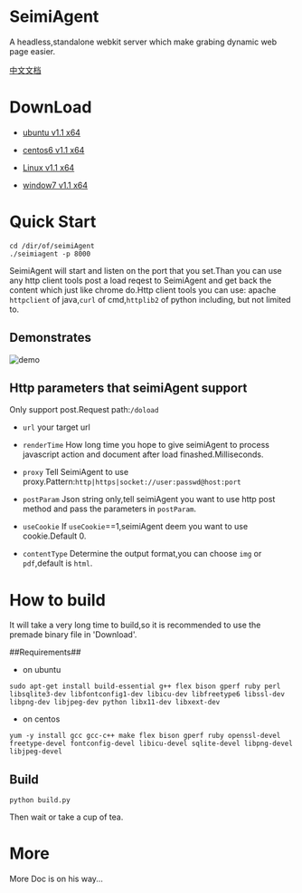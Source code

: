 # SeimiAgent #
A headless,standalone webkit server which make grabing dynamic web page easier.

[中文文档](https://github.com/zhegexiaohuozi/SeimiAgent/blob/master/zh.md)

# DownLoad #
- [ubuntu v1.1 x64](http://seimidl.wanghaomiao.cn/seimiagent_ubuntu_v1.1_x86_64.tar.gz)

- [centos6 v1.1 x64](http://seimidl.wanghaomiao.cn/seimiagent_linux_v1.1_x86_64.tar.gz)

- [Linux v1.1 x64](http://seimidl.wanghaomiao.cn/seimiagent_linux_v1.1_x86_64.tar.gz)

- [window7 v1.1 x64](http://seimidl.wanghaomiao.cn/seimiagent_windows7_v1.1_x86_64.zip)

# Quick Start #
```
cd /dir/of/seimiAgent
./seimiagent -p 8000
```
SeimiAgent will start and listen on the port that you set.Than you can use any http client tools post a load reqest to SeimiAgent and get back the content which just like chrome do.Http client tools you can use:
apache `httpclient` of java,`curl` of cmd,`httplib2` of python including, but not limited to.

## Demonstrates ##
![demo](http://77g8ty.com1.z0.glb.clouddn.com/seimiagentdemo.gif)

## Http parameters that seimiAgent support ##
Only support post.Request path:`/doload`
- `url`
your target url

- `renderTime`
How long time you hope to give seimiAgent to process javascript action and document after load finashed.Milliseconds.

- `proxy`
Tell SeimiAgent to use proxy.Pattern:`http|https|socket://user:passwd@host:port`

- `postParam`
Json string only,tell seimiAgent you want to use http post method and pass the parameters in `postParam`.

- `useCookie`
If `useCookie`==1,seimiAgent deem you want to use cookie.Default 0.

- `contentType`
Determine the output format,you can choose `img` or `pdf`,default is `html`.

# How to build #
It will take a very long time to build,so it is recommended to use the premade binary file in 'Download'.

##Requirements##
- on ubuntu
```
sudo apt-get install build-essential g++ flex bison gperf ruby perl libsqlite3-dev libfontconfig1-dev libicu-dev libfreetype6 libssl-dev libpng-dev libjpeg-dev python libx11-dev libxext-dev
```

- on centos
```
yum -y install gcc gcc-c++ make flex bison gperf ruby openssl-devel freetype-devel fontconfig-devel libicu-devel sqlite-devel libpng-devel libjpeg-devel
```
## Build ##
```
python build.py
```
Then wait or take a cup of tea.

# More #
More Doc is on his way...
